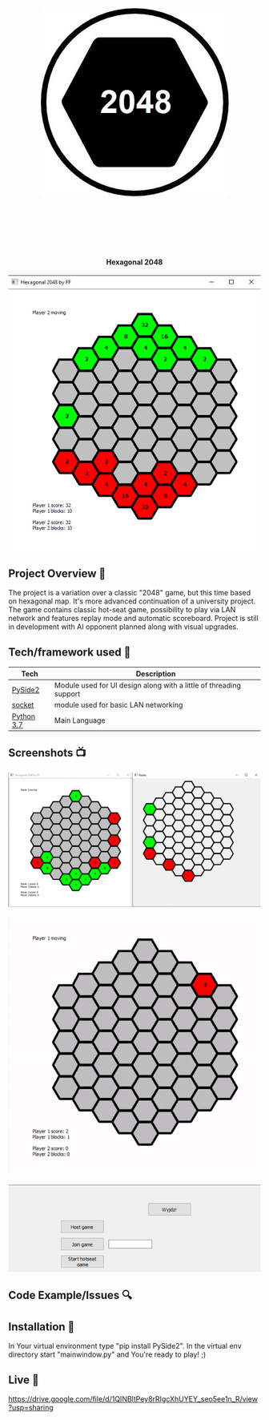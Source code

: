 <h1 align="center">

<br>

<p align="center">
<img src="https://github.com/FilipFl/hex2048/blob/master/readmestuff/hex.jpg"  alt="Logo">
</p>

<br>

<br>

</h1>

<h4 align="center">Hexagonal 2048</h4>

<p align="center">
  <a >
    <img src="https://github.com/FilipFl/hex2048/blob/master/readmestuff/screen1.png"
         alt="Screenshot">
  </a>
</p>

## Project Overview 🎉
The project is a variation over a classic "2048" game, but this time based on hexagonal map. It's more advanced continuation of a university project. The game contains classic hot-seat game, possibility to play via LAN network and features replay mode and automatic scoreboard. Project is still in development with AI opponent planned along with visual upgrades.
## Tech/framework used 🔧

| Tech                                                    | Description                              |
| ------------------------------------------------------- | ---------------------------------------- |
| [PySide2](X)                           | Module used for UI design along with a little of threading support   |
| [socket](X)                           | module used for basic LAN networking    |
| [Python 3.7](X)                           | Main Language   |




## Screenshots 📺

<p align="center">
    <img src="https://github.com/FilipFl/hex2048/blob/master/readmestuff/screen2.png" alt="Screenshot">
</p>

<p align="center">
    <img src="https://github.com/FilipFl/hex2048/blob/master/readmestuff/screen4.gif" alt="Screenshot">
</p>

<p align="center">
    <img src="https://github.com/FilipFl/hex2048/blob/master/readmestuff/screen3.png" alt="Screenshot">
</p>

## Code Example/Issues 🔍


## Installation 💾

In Your virtual environment type "pip install PySide2". In the virtual env directory start "mainwindow.py" and You're ready to play! ;)


## Live 📍
https://drive.google.com/file/d/1QINBltPey8rRIgcXhUYEY_seo5ee1n_R/view?usp=sharing

